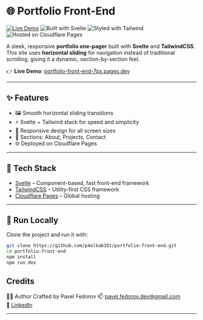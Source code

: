 # 🌐 Portfolio Front-End

[![Live Demo](https://img.shields.io/badge/Live%20Site-Open-green?logo=google-chrome)](https://portfolio-front-end-7px.pages.dev/)
![Built with Svelte](https://img.shields.io/badge/Built%20with-Svelte-orange?logo=svelte)
![Styled with Tailwind](https://img.shields.io/badge/Styled%20with-TailwindCSS-blue?logo=tailwindcss)
![Hosted on Cloudflare Pages](https://img.shields.io/badge/Deployed%20to-Cloudflare%20Pages-orange?logo=cloudflare)

A sleek, responsive **portfolio one-pager** built with **Svelte** and **TailwindCSS**.  
This site uses **horizontal sliding** for navigation instead of traditional scrolling, giving it a dynamic, section-by-section feel.

👉 **Live Demo**: [portfolio-front-end-7px.pages.dev](https://portfolio-front-end-7px.pages.dev/)

---

## ✨ Features

- 🖼️ Smooth horizontal sliding transitions
- ⚡️ Svelte + Tailwind stack for speed and simplicity
- 📱 Responsive design for all screen sizes
- 💼 Sections: About, Projects, Contact
- 🌐 Deployed on Cloudflare Pages

---

## 🧠 Tech Stack

- [Svelte](https://svelte.dev/) – Component-based, fast front-end framework
- [TailwindCSS](https://tailwindcss.com/) – Utility-first CSS framework
- [Cloudflare Pages](https://pages.cloudflare.com/) – Global hosting

---

## 🚀 Run Locally

Clone the project and run it with:

```bash
git clone https://github.com/p4elkab35t/portfolio-front-end.git
cd portfolio-front-end
npm install
npm run dev
```

## Credits
🧑‍💻 Author
Crafted by Pavel Fedorov
📫 [pavel.fedorov.dev@gmail.com](mailto:pavel.fedorov.dev@gmail.com)  
🔗 [LinkedIn](https://www.linkedin.com/in/pavelfedorovdev/)  

---

